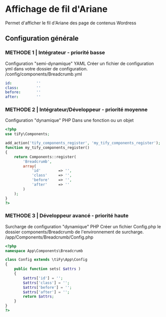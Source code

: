 # Affichage de fil d'Ariane

Permet d'afficher le fil d'Ariane des page de contenus Wordress 

## Configuration générale

### METHODE 1 | Intégrateur - priorité basse

Configuration "semi-dynamique" YAML 
Créer un fichier de configuration yml dans votre dossier de configuration.
/config/components/Breadcrumb.yml

```yml
id:           ''
class:        ''
before:       ''
after:        ''
```

### METHODE 2 | Intégrateur/Développeur - priorité moyenne

Configuration "dynamique" PHP 
Dans une fonction ou un objet

```php
<?php
use tiFy\Components;

add_action('tify_components_register', 'my_tify_components_register');
function my_tify_components_register()
{
    return Components::register( 
        'Breadcrumb',
        array(
            'id'        => '',
            'class'     => '',
            'before'    => '',
            'after'     => ''
        )
    );
}
?>
```

### METHODE 3 | Développeur avancé - priorité haute

Surcharge de configuration "dynamique" PHP
Créer un fichier Config.php le dossier components/Breadcrumb de l'environnement de surcharge.
/app/Components/Breadcrumb/Config.php

```php
<?php
namespace App\Components\Breadcrumb

class Config extends \tiFy\App\Config
{
    public function sets( $attrs )
    {
        $attrs['id'] = '';
        $attrs['class'] = '';
        $attrs['before'] = '';
        $attrs['after'] = '';
        return $attrs;
    }
}
?>
```